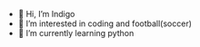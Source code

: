 - 👋 Hi, I’m Indigo
- 👀 I’m interested in coding and football(soccer)
- 🌱 I’m currently learning python
